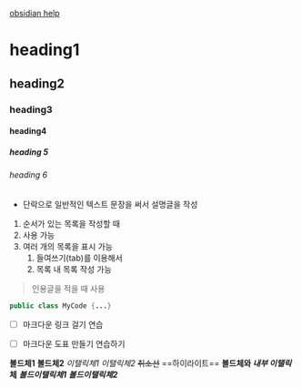 [obsidian help](https://publish.obsidian.md/help-ko/%ED%8E%B8%EC%A7%91+%EB%B0%8F+%EC%84%9C%EC%8B%9D+%EC%A7%80%EC%A0%95/%EA%B8%B0%EB%B3%B8+%EC%84%9C%EC%8B%9D+%EA%B5%AC%EB%AC%B8)
# heading1
## heading2
### heading3
#### heading4
##### heading 5
###### heading 6
- 단락으로 일반적인 텍스트 문장을 써서 설명글을 작성

1. 순서가 있는 목록을 작성할 때
2. 사용 가능
3. 여러 개의 목록을 표시 가능
	1. 들여쓰기(tab)를 이용해서
	2. 목록 내 목록 작성 가능

> 인용글을 적을 때 사용

```java
public class MyCode {...}
```

- [ ] 마크다운 링크 걸기 연습

- [ ] 마크다운 도표 만들기 연습하기

**볼드체1** __볼드체2__
*이탤릭체1* _이탤릭체2_
~~취소선~~
==하이라이트==
**볼드체와 _내부 이탤릭_ 체**
***볼드이탤릭체1*** ___볼드이탤릭체2___

